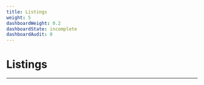```yaml
---
title: Listings
weight: 5
dashboardWeight: 0.2
dashboardState: incomplete
dashboardAudit: 0
---
```


# Listings
---